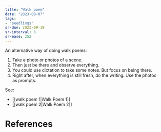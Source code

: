 ```yaml
---
title: "Walk poem"
date: "2023-08-07"
tags:
- "seedlings"
sr-due: 2023-09-19
sr-interval: 3
sr-ease: 252
---
```


An alternative way of doing walk poems:
1. Take a photo or photos of a scene.
2. Then just be there and observe everything.
3. You could use dictation to take some notes. But focus on being there.
4. Right after, when everything is still fresh, do the writing. Use the photos as prompts.

See:
- [[walk poem 1|Walk Poem 1]]
- [[walk poem 2|Walk Poem 2]]

# References